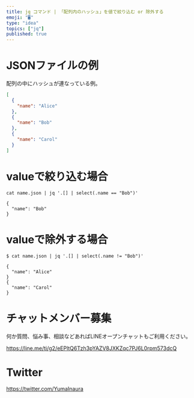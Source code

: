 ```yaml
---
title: jq コマンド | 「配列内のハッシュ」を値で絞り込む or 除外する
emoji: "🖥"
type: "idea"
topics: ["jq"]
published: true
---
```


# JSONファイルの例

配列の中にハッシュが連なっている例。

```json
[
  {
    "name": "Alice"
  },
  {
    "name": "Bob"
  },
  {
    "name": "Carol"
  }
]
```

# valueで絞り込む場合

```
cat name.json | jq '.[] | select(.name == "Bob")'

{
  "name": "Bob"
}
```

# valueで除外する場合
 
```
$ cat name.json | jq '.[] | select(.name != "Bob")'

{
  "name": "Alice"
}
{
  "name": "Carol"
}
```









<!-- Update From Qiita API -->

# チャットメンバー募集


何か質問、悩み事、相談などあればLINEオープンチャットもご利用ください。

https://line.me/ti/g2/eEPltQ6Tzh3pYAZV8JXKZqc7PJ6L0rpm573dcQ





# Twitter


https://twitter.com/YumaInaura


<!-- Update From Qiita API -->



